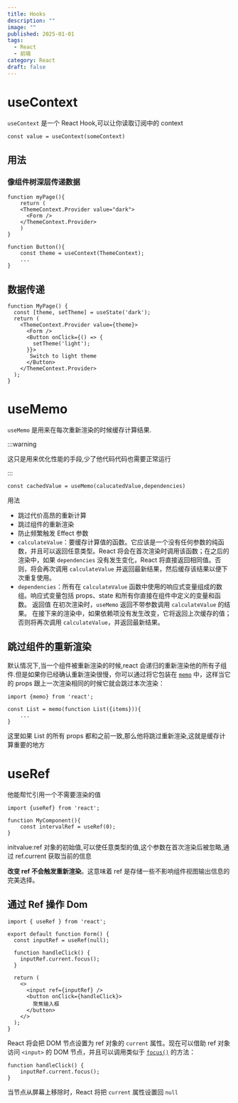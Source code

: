 ```yaml
---
title: Hooks
description: ""
image: ""
published: 2025-01-01
tags:
  - React
  - 前端
category: React
draft: false
---
```


# useContext

`useContext` 是一个 React Hook,可以让你读取订阅中的 context

```tsx
const value = useContext(someContext)
```

## 用法

### 像组件树深层传递数据

```tsx
function myPage(){
	return (
	<ThemeContext.Provider value="dark">
      <Form />
    </ThemeContext.Provider>
	)
}

function Button(){
	const theme = useContext(ThemeContext);
	...
}
```

## 数据传递

```tsx
function MyPage() {
  const [theme, setTheme] = useState('dark');
  return (
    <ThemeContext.Provider value={theme}>
      <Form />
      <Button onClick={() => {
        setTheme('light');
      }}>
       Switch to light theme
      </Button>
    </ThemeContext.Provider>
  );
}
```

# useMemo

`useMemo` 是用来在每次重新渲染的时候缓存计算结果.

:::warning

这只是用来优化性能的手段,少了他代码代码也需要正常运行

:::

```tsx
const cachedValue = useMemo(calucatedValue,dependencies)
```

用法

- 跳过代价高昂的重新计算
- 跳过组件的重新渲染
- 防止频繁触发 Effect
参数
- `calculateValue`：要缓存计算值的函数。它应该是一个没有任何参数的纯函数，并且可以返回任意类型。React 将会在首次渲染时调用该函数；在之后的渲染中，如果 `dependencies` 没有发生变化，React 将直接返回相同值。否则，将会再次调用 `calculateValue` 并返回最新结果，然后缓存该结果以便下次重复使用。
- `dependencies`：所有在 `calculateValue` 函数中使用的响应式变量组成的数组。响应式变量包括 props、state 和所有你直接在组件中定义的变量和函数。
返回值
在初次渲染时，`useMemo` 返回不带参数调用 `calculateValue` 的结果。
在接下来的渲染中，如果依赖项没有发生改变，它将返回上次缓存的值；否则将再次调用 `calculateValue`，并返回最新结果。

## 跳过组件的重新渲染

默认情况下,当一个组件被重新渲染的时候,react 会递归的重新渲染他的所有子组件.但是如果你已经确认重新渲染很慢，你可以通过将它包装在 [`memo`](https://zh-hans.react.dev/reference/react/memo) 中，这样当它的 props 跟上一次渲染相同的时候它就会跳过本次渲染：

```tsx
import {memo} from 'react';

const List = memo(function List({items})){
	...
}
```

这里如果 List 的所有 props 都和之前一致,那么他将跳过重新渲染,这就是缓存计算重要的地方

# useRef

他能帮忙引用一个不需要渲染的值

```tsx
import {useRef} from 'react';

function MyComponent(){
	const intervalRef = useRef(0);
}
```

initvalue:ref 对象的初始值,可以使任意类型的值,这个参数在首次渲染后被忽略,通过 ref.current 获取当前的信息

**改变 ref 不会触发重新渲染**。这意味着 ref 是存储一些不影响组件视图输出信息的完美选择。

## 通过 Ref 操作 Dom

```tsx
import { useRef } from 'react';

export default function Form() {
  const inputRef = useRef(null);

  function handleClick() {
    inputRef.current.focus();
  }

  return (
    <>
      <input ref={inputRef} />
      <button onClick={handleClick}>
        聚焦输入框
      </button>
    </>
  );
}
```

React 将会把 DOM 节点设置为 ref 对象的 `current` 属性。现在可以借助 ref 对象访问 `<input>` 的 DOM 节点，并且可以调用类似于 [`focus()`](https://developer.mozilla.org/zh-CN/docs/Web/API/HTMLElement/focus) 的方法：

```tsx
function handleClick() { 
	inputRef.current.focus();
}
```

当节点从屏幕上移除时，React 将把 `current` 属性设置回 `null`


